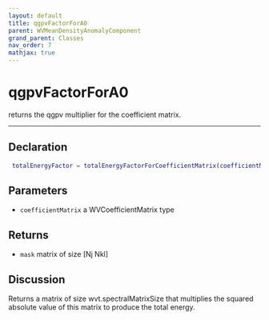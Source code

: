 ```yaml
---
layout: default
title: qgpvFactorForA0
parent: WVMeanDensityAnomalyComponent
grand_parent: Classes
nav_order: 7
mathjax: true
---
```


#  qgpvFactorForA0

returns the qgpv multiplier for the coefficient matrix.


---

## Declaration
```matlab
 totalEnergyFactor = totalEnergyFactorForCoefficientMatrix(coefficientMatrix)
```
## Parameters
+ `coefficientMatrix`  a WVCoefficientMatrix type

## Returns
+ `mask`  matrix of size [Nj Nkl]

## Discussion

  Returns a matrix of size wvt.spectralMatrixSize that
  multiplies the squared absolute value of this matrix to
  produce the total energy.
 
        
